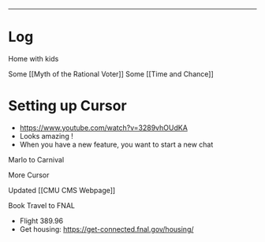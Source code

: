 
---

# Log

Home with kids

Some [[Myth of the Rational Voter]]
Some [[Time and Chance]]

# Setting up Cursor
- https://www.youtube.com/watch?v=3289vhOUdKA
- Looks amazing ! 
- When you have a new feature, you want to start a new chat

Marlo to Carnival

More Cursor

Updated [[CMU CMS Webpage]]

Book Travel to FNAL
- Flight 389.96
- Get housing:  https://get-connected.fnal.gov/housing/